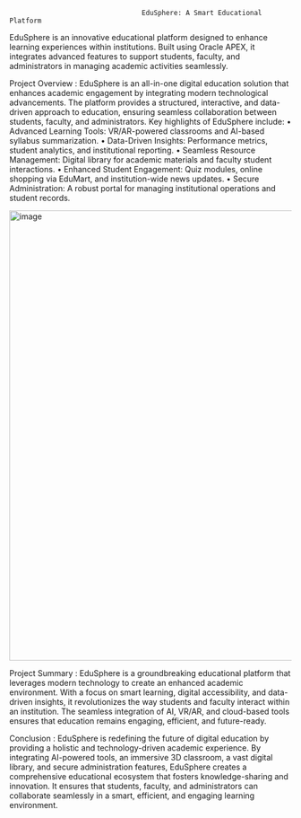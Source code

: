                                      EduSphere: A Smart Educational Platform 
  EduSphere is an innovative educational platform designed to enhance learning experiences 
within institutions. Built using Oracle APEX, it integrates advanced features to support 
students, faculty, and administrators in managing academic activities seamlessly. 

Project Overview : 
EduSphere is an all-in-one digital education solution that enhances academic engagement by 
integrating modern technological advancements. The platform provides a structured, 
interactive, and data-driven approach to education, ensuring seamless collaboration 
between students, faculty, and administrators. Key highlights of EduSphere include: 
• Advanced Learning Tools: VR/AR-powered classrooms and AI-based syllabus 
summarization. 
• Data-Driven Insights: Performance metrics, student analytics, and institutional 
reporting. 
• Seamless Resource Management: Digital library for academic materials and faculty
student interactions. 
• Enhanced Student Engagement: Quiz modules, online shopping via EduMart, and 
institution-wide news updates. 
• Secure Administration: A robust portal for managing institutional operations and 
student records.

<img width="804" height="802" alt="image" src="https://github.com/user-attachments/assets/1ce3c1da-7503-4a67-9aae-c5c32e108041" />

Project Summary :
EduSphere is a groundbreaking educational platform that leverages modern technology to 
create an enhanced academic environment. With a focus on smart learning, digital 
accessibility, and data-driven insights, it revolutionizes the way students and faculty interact 
within an institution. The seamless integration of AI, VR/AR, and cloud-based tools ensures 
that education remains engaging, efficient, and future-ready. 

Conclusion :
EduSphere is redefining the future of digital education by providing a holistic and 
technology-driven academic experience. By integrating AI-powered tools, an immersive 3D 
classroom, a vast digital library, and secure administration features, EduSphere creates a 
comprehensive educational ecosystem that fosters knowledge-sharing and innovation. It 
ensures that students, faculty, and administrators can collaborate seamlessly in a smart, 
efficient, and engaging learning environment.
